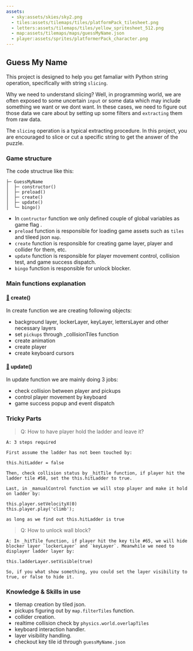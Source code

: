 ```yaml
---
assets: 
  - sky:assets/skies/sky2.png
  - tiles:assets/tilemaps/tiles/platformPack_tilesheet.png
  - letters:assets/tilemaps/tiles/yellow_spritesheet_512.png
  - map:assets/tilemaps/maps/guessMyName.json
  - player:assets/sprites/platformerPack_character.png
---
```


## Guess My Name

This project is designed to help you get famaliar with Python string operation, specifically with string `slicing`. 

Why we need to understand slicing? Well, in programming world, we are often exposed to some uncertain `input` or some data which may include something we want or we dont want. In these cases, we need to figure out those data we care about by setting up some filters and `extracting` them from raw data. 

The `slicing` operation is a typical extracting procedure. In this project, you are encouraged to slice or cut a specific string to get the answer of the puzzle.

### Game structure

The code structrue like this:

```
├─ GuessMyName
│  ├─ constructor()
│  ├─ preload()
│  ├─ create()
│  ├─ update()
│  └─ bingo()
```

- In `contructor` function we only defined couple of global variables as game flag .
- `preload` function is responsible for loading game assets such as `tiles` and tileed json `map`.
- `create` function is responsible for creating game layer, player and collider for them, etc.
- `update` function is responsible for player movement control, collision test, and game success dispatch.
- `bingo` function is responsible for unlock blocker.


### Main functions explanation


#### [🍭](#/disclosure?line=33) create()

In create function we are creating following objects:

- background layer, lockerLayer, keyLayer, lettersLayer and other necessary layers
- set `pickups` through _collisionTiles function
- create animation
- create player
- create keyboard cursors

#### [🍭](#/disclosure?line=204) update()

In update function we are mainly doing 3 jobs:

- check collision between player and pickups
- control player movement by keyboard
- game success popup and event dispatch


### Tricky Parts

> Q: How to have player hold the ladder and leave it?

```
A: 3 steps required

First assume the ladder has not been touched by:

this.hitLadder = false

Then, check collision status by _hitTile function, if player hit the ladder tile #58, set the this.hitLadder to true. 

Last, in _manualControl function we will stop player and make it hold on ladder by:

this.player.setVelocityX(0)
this.player.play('climb');

as long as we find out this.hitLadder is true
```

> Q: How to unlock wall block?

```
A: In _hitTile function, if player hit the key tile #65, we will hide blocker layer `lockerLayer` and `keyLayer`. Meanwhile we need to displayer ladder layer by:

this.ladderLayer.setVisible(true)

So, if you what show something, you could set the layer visibility to true, or false to hide it.
```


### Knowledge & Skills in use


- tilemap creation by tiled json.
- pickups figuring out by `map.filterTiles` function.
- collider creation.
- realtime collision check by `physics.world.overlapTiles`
- keyboard interaction handler.
- layer visibility handling.
- checkout key tile id through `guessMyName.json`